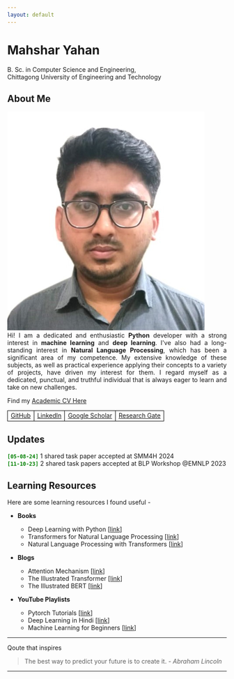 ```yaml
---
layout: default
---
```

<style>
th, td {
  border: 1px solid black;
  border-radius: 10px;
}    
</style>

# Mahshar Yahan
B. Sc. in Computer Science and Engineering, <br>
Chittagong University of Engineering and Technology


## About Me

<img class="profile-picture" src="Mahshar Yahan.jpg">

<div style="text-align: justify">
    Hi! I am a dedicated and enthusiastic <b>Python</b> developer with a strong interest in <b>machine learning</b> and <b>deep learning</b>. I've also had a long-standing interest in <b>Natural Language Processing</b>, which has been a significant area of my competence. My extensive knowledge of these subjects, as well as practical experience applying their concepts to a variety of projects, have driven my interest for them. I regard myself as a dedicated, punctual, and truthful individual that is always eager to learn and take on new challenges.
</div>

Find my [Academic CV Here](https://drive.google.com/file/d/1X8gGQWYzOyQb5dJftjNs0QeT6fM-eHCX/view?usp=sharing)


<table>
<tr> 
<td><a href="https://github.com/mahshar-yahan?tab=repositories">GitHub</a></td>
<td><a href="https://www.linkedin.com/in/mahshar-yahan/">LinkedIn</a></td>
<td><a href="https://scholar.google.com/citations?user=nIlUC-UAAAAJ&hl=en">Google Scholar</a></td>
<td><a href="https://www.researchgate.net/profile/Mahshar-Yahan">Research Gate</a></td>
</tr>
</table>

## Updates

<code style="color: green"><b>[05-08-24]</b></code> 1 shared task paper accepted at SMM4H 2024 <br>
<code style="color: green"><b>[11-10-23]</b></code> 2 shared task papers accepted at BLP Workshop @EMNLP 2023

## Learning Resources

Here are some learning resources I found useful -

* **Books**
    - Deep Learning with Python [[link](https://www.manning.com/books/deep-learning-with-python)]
    - Transformers for Natural Language Processing [[link](https://www.packtpub.com/en-us/product/transformers-for-natural-language-processing-9781803247335)]
    - Natural Language Processing with Transformers [[link](https://www.oreilly.com/library/view/natural-language-processing/9781098136789/)]

* **Blogs**
    - Attention Mechanism [[link](https://jalammar.github.io/visualizing-neural-machine-translation-mechanics-of-seq2seq-models-with-attention/)]
    - The Illustrated Transformer [[link](https://jalammar.github.io/illustrated-transformer/)]
    - The Illustrated BERT [[link](http://jalammar.github.io/illustrated-bert/)]

* **YouTube Playlists**
    - Pytorch Tutorials [[link](https://www.youtube.com/playlist?list=PLqnslRFeH2UrcDBWF5mfPGpqQDSta6VK4)]
    - Deep Learning in Hindi [[link](https://www.youtube.com/playlist?list=PLKnIA16_RmvYuZauWaPlRTC54KxSNLtNn)]
    - Machine Learning for Beginners [[link](https://www.youtube.com/playlist?list=PLeo1K3hjS3uvCeTYTeyfe0-rN5r8zn9rw)]

---

Qoute that inspires

> The best way to predict your future is to create it. - 
*Abraham Lincoln*

---
